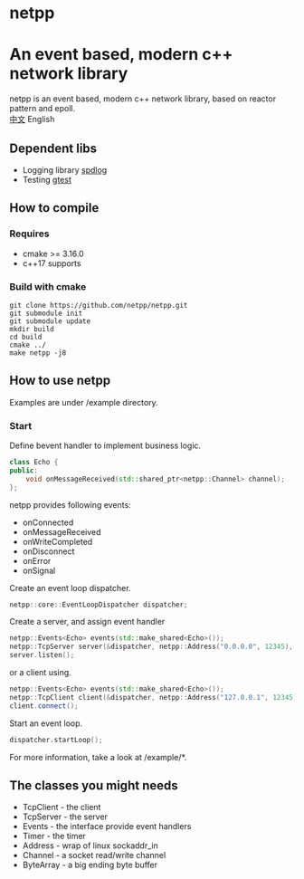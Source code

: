 # netpp
An event based, modern c++ network library
=======
netpp is an event based, modern c++ network library, based on reactor pattern and epoll.  
[中文](https://github.com/netpp/netpp/blob/master/README_CN.md) English
## Dependent libs
* Logging library [spdlog](https://github.com/gabime/spdlog)
* Testing [gtest](https://github.com/google/googletest)
## How to compile
### Requires
* cmake >= 3.16.0
* c++17 supports
### Build with cmake
```
git clone https://github.com/netpp/netpp.git
git submodule init
git submodule update
mkdir build
cd build
cmake ../
make netpp -j8
```
## How to use netpp
Examples are under /example directory.

### Start
Define bevent handler to implement business logic. 
```c++
class Echo {
public:
    void onMessageReceived(std::shared_ptr<netpp::Channel> channel);
};
```
netpp provides following events:
* onConnected
* onMessageReceived
* onWriteCompleted
* onDisconnect
* onError
* onSignal

Create an event loop dispatcher.
```c++
netpp::core::EventLoopDispatcher dispatcher;
```
Create a server, and assign event handler
```c++
netpp::Events<Echo> events(std::make_shared<Echo>());
netpp::TcpServer server(&dispatcher, netpp::Address("0.0.0.0", 12345), std::move(events));
server.listen();
```
or a client using.
```c++
netpp::Events<Echo> events(std::make_shared<Echo>());
netpp::TcpClient client(&dispatcher, netpp::Address("127.0.0.1", 12345), std::move(events));
client.connect();
```
Start an event loop.
```c++
dispatcher.startLoop();
```
For more information, take a look at /example/*.

## The classes you might needs
* TcpClient - the client
* TcpServer - the server
* Events - the interface provide event handlers
* Timer - the timer
* Address - wrap of linux sockaddr_in
* Channel - a socket read/write channel
* ByteArray - a big ending byte buffer
